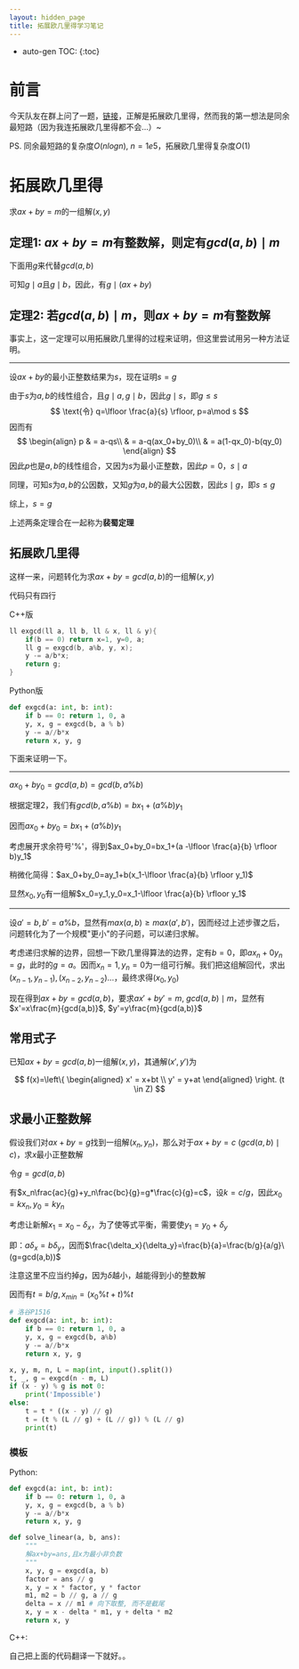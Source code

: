 ```yaml
---
layout: hidden_page
title: 拓展欧几里得学习笔记
---
```


* auto-gen TOC:
{:toc}
# 前言

今天队友在群上问了一题，[链接](https://ac.nowcoder.com/acm/contest/4853/D)，正解是拓展欧几里得，然而我的第一想法是同余最短路（因为我连拓展欧几里得都不会...）~



PS. 同余最短路的复杂度$O(nlogn),\ n=1e5$，拓展欧几里得复杂度$O(1)$



# 拓展欧几里得

求$ax+by=m$的一组解$(x,y)$




## 定理1: $ax+by=m$有整数解，则定有$gcd(a,b)\mid m$

下面用$g$来代替$gcd(a,b)$

可知$g\mid a$且$g\mid b$，因此，有$g \mid(ax+by)$



## 定理2: 若$gcd(a,b) \mid m$，则$ax+by=m$有整数解 

事实上，这一定理可以用拓展欧几里得的过程来证明，但这里尝试用另一种方法证明。

----

设$ax+by$的最小正整数结果为$s$，现在证明$s=g$

由于$s$为$a,b$的线性组合，且$g\mid a, g\mid b$，因此$g\mid s$，即$g\le s$
$$
\text{令} q=\lfloor \frac{a}{s} \rfloor, p=a\mod s
$$
因而有
$$
\begin{align}
p & = a-qs\\ 
& = a-q(ax_0+by_0)\\ 
& = a(1-qx_0)-b(qy_0)
\end{align}
$$
因此$p$也是$a,b$的线性组合，又因为$s$为最小正整数，因此$p=0$，$s\mid a$

同理，可知$s$为$a,b$的公因数，又知$g$为$a,b$的最大公因数，因此$s\mid g$，即$s\le g$

综上，$s=g$



上述两条定理合在一起称为**裴蜀定理**

## 拓展欧几里得

这样一来，问题转化为求$ax+by=gcd(a,b)$的一组解$(x,y)$

代码只有四行

C++版

```c++
ll exgcd(ll a, ll b, ll & x, ll & y){
    if(b == 0) return x=1, y=0, a;
    ll g = exgcd(b, a%b, y, x);
    y -= a/b*x;
    return g;
}
```

Python版


```python
def exgcd(a: int, b: int):
    if b == 0: return 1, 0, a
    y, x, g = exgcd(b, a % b)
    y -= a//b*x
    return x, y, g
```

下面来证明一下。

------

$ax_0+by_0=gcd(a,b)=gcd(b,a\%b)$

根据定理2，我们有$gcd(b, a\%b)=bx_1+(a\%b)y_1$

因而$ax_0+by_0=bx_1+(a\%b)y_1$

考虑展开求余符号'$\%$'，得到$ax_0+by_0=bx_1+(a -\lfloor \frac{a}{b} \rfloor b)y_1$

稍微化简得：$ax_0+by_0=ay_1+b(x_1-\lfloor \frac{a}{b} \rfloor y_1)$

显然$x_0,y_0$有一组解$x_0=y_1,y_0=x_1-\lfloor \frac{a}{b} \rfloor y_1$

------

设$a'=b,b'=a\%b$，显然有$max(a,b)\ge max(a', b')$，因而经过上述步骤之后，问题转化为了一个规模"更小"的子问题，可以递归求解。

考虑递归求解的边界，回想一下欧几里得算法的边界，定有$b=0$，即$ax_n+0y_n=g$，此时的$g=a$。因而$x_n=1,y_n=0$为一组可行解。我们把这组解回代，求出$(x_{n-1},y_{n-1}), (x_{n-2},y_{n-2})...$，最终求得$(x_0,y_0)$



现在得到$ax+by=gcd(a,b)$，要求$ax'+by'=m,\ gcd(a,b) \mid m$，显然有$x'=x\frac{m}{gcd(a,b)}$, $y'=y\frac{m}{gcd(a,b)}$

## 常用式子

已知$ax+by=gcd(a,b)$一组解$(x,y)$，其通解$(x',y')$为

$$
f(x)=\left\{ \begin{aligned} x' =  x+bt \\ y' =  y+at \end{aligned} \right. (t \in Z)
$$



## 求最小正整数解

假设我们对$ax+by=g$找到一组解$(x_n,y_n)$，那么对于$ax+by=c\ (gcd(a,b)\mid c)$，求$x$最小正整数解

令$g=gcd(a,b)$

有$x_n\frac{ac}{g}+y_n\frac{bc}{g}=g*\frac{c}{g}=c$，设$k=c/g$，因此$x_0=kx_n, y_0=ky_n$

考虑让新解$x_1=x_0-\delta_x$，为了使等式平衡，需要使$y_1=y_0+\delta_y$

即：$a\delta_x=b\delta_y$，因而$\frac{\delta_x}{\delta_y}=\frac{b}{a}=\frac{b/g}{a/g}\ (g=gcd(a,b))$

注意这里不应当约掉$g$，因为$\delta$越小，越能得到小的整数解

因而有$t=b/g,x_{min}=(x_0\%t+t)\%t$

```python
# 洛谷P1516
def exgcd(a: int, b: int):
    if b == 0: return 1, 0, a
    y, x, g = exgcd(b, a%b)
    y -= a//b*x
    return x, y, g

x, y, m, n, L = map(int, input().split())
t, _, g = exgcd(n - m, L)
if (x - y) % g is not 0:
    print('Impossible')
else:
    t = t * ((x - y) // g)
    t = (t % (L // g) + (L // g)) % (L // g)
    print(t)
```



### 模板

Python:

```python
def exgcd(a: int, b: int):
    if b == 0: return 1, 0, a
    y, x, g = exgcd(b, a % b)
    y -= a//b*x
    return x, y, g

def solve_linear(a, b, ans):
    """
    解ax+by=ans,且x为最小非负数
    """
    x, y, g = exgcd(a, b)
    factor = ans // g
    x, y = x * factor, y * factor
    m1, m2 = b // g, a // g
    delta = x // m1 # 向下取整, 而不是截尾
    x, y = x - delta * m1, y + delta * m2
    return x, y
```

C++:

自己把上面的代码翻译一下就好。。

